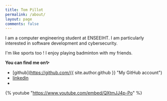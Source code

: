 ```yaml
---
title: Tom Pillot
permalink: /about/
layout: page
comments: false
---
```


I am a computer engineering student at ENSEEIHT. I am particularly interested in software development and cybersecurity.

I'm like sports too ! I enjoy playing badminton with my friends.

**You can find me on✨**

[//]: # (Obfuscated email using ROT13)
- [github](https://github.com/{{ site.author.github }} "My GitHub account")
- [linkedin](https://www.linkedin.com/in/tom-pillot-a41577196/ "My Linkedin")
- <script type="text/javascript">
	document.write("<n uers=\"znvygb:gbz.cvyybg@cz.zr\" ery=\"absbyybj\">gbz.cvyybg@cz.zr</n>".replace(/[a-zA-Z]/g, 
	function(c){return String.fromCharCode((c<="Z"?90:122)>=(c=c.charCodeAt(0)+13)?c:c-26);}));
  </script>

{% youtube "https://www.youtube.com/embed/QXtmJJ4p-Po" %}
